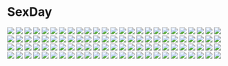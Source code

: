 # SexDay
![](https://konachan.com/image/1b103bbebe6ce59b088749654d882f06/Konachan.com%20-%2012676%20mai-hime%20tokiha_mai.jpg)
![](https://konachan.com/image/0eac3114aadc3fc7fb0bffcef7b1c288/Konachan.com%20-%2031482%20amagahara_inaho%20ass%20blonde_hair%20blush%20favorite%20game_cg%20happy_margaret%21%20kokonoka%20panties%20red_hair%20rindou_saki%20school_uniform%20striped_panties%20underwear.jpg)
![](https://konachan.com/image/da78f7746e53a2a398eb96afd9f0531f/Konachan.com%20-%20223849%20aqua_hair%20blue_eyes%20chuo_za%20cropped%20hatsune_miku%20headdress%20long_hair%20petals%20senbon-zakura_%28vocaloid%29%20twintails%20uniform%20vocaloid.jpg)
![](https://konachan.com/image/741fc6e12cf8eca28f1be93ab4282d6a/Konachan.com%20-%20221199%20all_male%20animal%20blonde_hair%20cape%20flowers%20madara%20male%20natsume_takashi%20natsume_yuujinchou%20ofuda%20short_hair%20tagme_%28artist%29%20wolf%20yellow_eyes.jpg)
![](https://konachan.com/jpeg/9ad666494a4269f6ea6e9eb2e55457c7/Konachan.com%20-%20163535%20adworse%20barefoot%20bed%20book%20nagae_iku%20touhou.jpg)
![](https://konachan.com/jpeg/3136ed25a6005caba58e07143a227a6f/Konachan.com%20-%20198279%20blue_eyes%20boots%20bow%20building%20long_hair%20original%20polychromatic%20ponytail%20wand%20white_hair%20yamada_kei.jpg)
![](https://konachan.com/image/610e38084db6fe7ef314570664a6f224/Konachan.com%20-%2052868%20blush%20breasts%20cheerleader%20cleavage%20elbow_gloves%20gloves%20long_hair%20megami%20panties%20ponytail%20red_hair%20scan%20underwear%20yellow_eyes%20yoko_littner.jpg)
![](https://konachan.com/jpeg/5c97a25e32952c6aa871d7a19b5b476f/Konachan.com%20-%20178694%20ass%20censored%20game_cg%20glasses%20jiyu2%20kakei_ranka%20mazo_x_love%20nurse%20panties%20pussy%20underwear.jpg)
![](https://konachan.com/image/5fed9585847d07dbb84661a9877dadf8/Konachan.com%20-%20115475%20bicolored_eyes%20blush%20dress%20long_hair%20rozen_maiden%20suiseiseki.jpg)
![](https://konachan.com/jpeg/d04da8330e11b4fe234738cd07f4f3cc/Konachan.com%20-%20292010%20aliasing%20autumn%20azur_lane%20boots%20brown_hair%20building%20choker%20couch%20drink%20flowers%20garter_belt%20gray_hair%20hat%20long_hair%20necklace%20ponytail%20shorts%20thighhighs.jpg)
![](https://konachan.com/jpeg/2d02c2a5602f7e24c9e611df049f970b/Konachan.com%20-%20145291%20ass%20brown_hair%20censored%20game_cg%20hiraki_saki%20imo-bilizer%20loli%20long_hair%20panties%20umetori_uriri%20underwear.jpg)
![](https://konachan.com/jpeg/6c95b5346c2d8ffaf6651ac835235255/Konachan.com%20-%20126855%20black_hair%20blush%20breasts%20cameltoe%20game_cg%20kawagishi_keitarou%20minato_soft%20nipples%20oowada_iyo%20panties%20school_uniform%20underwear.jpg)
![](https://konachan.com/image/3c122e1a258dc820ae93fb1ae8c7a39a/Konachan.com%20-%20307006%20animal%20blue_hair%20building%20butterfly%20city%20clouds%20dress%20fish%20flowers%20headband%20lolita_fashion%20prinz_eugen%20prinz_eugen1938%20red_eyes%20short_hair%20sky.jpg)
![](https://konachan.com/image/85abcc3e895ed2f672f9ffbbec301dba/Konachan.com%20-%20277282%20bed%20breast_hold%20censored%20green_eyes%20headband%20konpaku_youmu%20nigou_%28aozoragarou%29%20nude%20pussy%20short_hair%20spread_legs%20touhou%20white_hair.jpg)
![](https://konachan.com/image/e6b6ca8b04c1799adcaa08092936d120/Konachan.com%20-%20186069%20armor%20boots%20braids%20cape%20clouds%20cropped%20gloves%20grass%20gray_eyes%20long_hair%20pink_hair%20saber%20short_hair%20sky%20spear%20sword%20thighhighs%20type-moon%20weapon.jpg)
![](https://konachan.com/jpeg/ca6fd5db83aad2c6b1d88d04e0133919/Konachan.com%20-%20201595%20braids%20bya_%28vbear%29%20cherry_blossoms%20chibi%20flowers%20japanese_clothes%20landscape%20lolita_fashion%20pink_eyes%20pink_hair%20scenic%20thighhighs%20xuan_ying%20yukata.jpg)
![](https://konachan.com/jpeg/087c33163e6149311fa489837e376356/Konachan.com%20-%20257662%202girls%20black_hair%20brown_hair%20game_cg%20hat%20huke%20long_hair%20pantyhose%20shiina_kagari%20shiina_mayuri%20short_hair%20skirt%20steins%3Bgate%20steins%3Bgate_zero.jpg)
![](https://konachan.com/image/8b6e4769c17b139e14a8f1579ebe50c9/Konachan.com%20-%2027288%20boots%20capcom%20green_eyes%20hibiki_misora%20ishihara_yuuji%20nakashima_tokiko%20purple_hair%20rockman%20ryuusei_no_rockman%20ryuusei_no_rockman_2%20short_hair%20shorts.jpg)
![](https://konachan.com/image/af20a9b2a0f2836b99f584864940741c/Konachan.com%20-%2029604%20blue_eyes%20brown_hair%20cherry_blossoms%20fate_%28series%29%20fate_stay_night%20flowers%20long_hair%20skirt%20tohsaka_rin%20twintails%20zettai_ryouiki.jpg)
![](https://konachan.com/jpeg/5a0d55289797db161a799924dac95991/Konachan.com%20-%20127075%20breasts%20fairy%20game_cg%20ima_mo_itsuka_mo_faruna_runa%20kamiya_tomoe%20nipples%20nude%20pointed_ears%20short_hair%20water%20wet%20wings.jpg)
![](https://konachan.com/image/1d96134ad77d6030947ec6f9ee63562e/Konachan.com%20-%20100855%20barefoot%20fujiwara_no_mokou%20gray_hair%20naturalton%20touhou%20white.jpg)
![](https://konachan.com/image/4e6c832f5b9772e14031f9016ee80cd5/Konachan.com%20-%2054469%20angel%20blonde_hair%20blue_eyes%20izumi_yura%20long_hair%20ribbons%20signed%20water%20watermark%20wings.jpg)
![](https://konachan.com/jpeg/a7c903fc2012c13e3888f1ee4a3951fe/Konachan.com%20-%2064961%20black%20horns%20ibuki_suika%20monochrome%20silhouette%20touhou%20vector.jpg)
![](https://konachan.com/jpeg/c9235dcf45ea4440ec829e0de9d5eaaa/Konachan.com%20-%2026927%20blue_eyes%20gray_hair%20ribbons%20tagme.jpg)
![](https://konachan.com/image/31bbaad9f353ee6167d94b2ff8fa6a6e/Konachan.com%20-%2092282%20green_eyes%20green_hair%20hatsune_miku%20headphones%20long_hair%20polychromatic%20school_uniform%20shutane%20twintails%20vocaloid%20yellow.jpg)
![](https://konachan.com/jpeg/ca913455af32a4b536dd6c696942210f/Konachan.com%20-%20151711%20ass%20blush%20brown_hair%20himekaidou_hatate%20ngayope%20panties%20purple_eyes%20tears%20touhou%20underwear.jpg)
![](https://konachan.com/image/a810a251289e873a3e3ac077162abe73/Konachan.com%20-%2051776%20building%20city%20green_eyes%20headphones%20long_hair%20scenic%20school_uniform%20sky%20sunset.jpg)
![](https://konachan.com/jpeg/b4e446269cfdb558b608a24fe21b40b1/Konachan.com%20-%20200060%20black_hair%20blush%20bow%20breasts%20long_hair%20navel%20no_bra%20original%20purple_eyes%20school_uniform%20see_through%20shirt_lift%20signed%20skirt%20underboob%20wet%20white.jpg)
![](https://konachan.com/jpeg/3e128c8f9c24d6c5ae719ac560d22488/Konachan.com%20-%20168898%20bandage%20black_hair%20butterfly%20crying%20dangan-ronpa%20dangan-ronpa_2%20hat%20long_hair%20nosi%20skirt%20tears%20tsumiki_mikan.jpg)
![](https://konachan.com/image/94e2ece81262a1cf1d9e278a51370d9b/Konachan.com%20-%2091705%20animal_ears%20bicolored_eyes%20blush%20catgirl%20loli%20marsha_ainsworth%20ninoko%20nopan%20open_shirt%20sacred_vampire%20short_hair%20tail%20thighhighs.jpg)
![](https://konachan.com/jpeg/0ab8fdf16c9f14dbe6d9cc133e67f8de/Konachan.com%20-%20290841%20ass%20bandage%20black_hair%20cape%20gloves%20hat%20kono_subarashii_sekai_ni_shukufuku_wo%21%20megumin%20p%21nta%20red_eyes%20short_hair%20staff%20thighhighs%20waifu2x%20witch_hat.jpg)
![](https://konachan.com/image/0ca34d6e0be8dbe41b3b78ae5fdc32f4/Konachan.com%20-%20243238%20animal%20bird%20bow%20brown_hair%20flowers%20hakurei_reimu%20japanese_clothes%20kimono%20long_hair%20miko%20red_eyes%20torii%20touhou%20zicai_tang.jpg)
![](https://konachan.com/jpeg/a14c4be76251ec95a49735e9323c4e74/Konachan.com%20-%20180318%20ass%20camera%20endou_tatsumi%20feathers%20gun%20shameimaru_aya%20thighhighs%20touhou%20weapon%20wings.jpg)
![](https://konachan.com/image/172656ad0ef021737a748544474f843a/Konachan.com%20-%20122018%20bicycle%20gloves%20isedaichi_ken%20motorcycle%20nopan%20original%20panties%20phone%20school_uniform%20striped_panties%20tan_lines%20underwear.jpg)
![](https://konachan.com/image/41de96aa7e903bde90554bef5dfb3997/Konachan.com%20-%20300619%20ball%20bikini%20blue_eyes%20blue_hair%20blush%20brown_eyes%20clouds%20hat%20long_hair%20navel%20necklace%20ponytail%20sky%20sport%20swimsuit%20tree%20volleyball%20watermark%20wink.jpg)
![](https://konachan.com/image/07656cb2b2a416caa78061fa952c7842/Konachan.com%20-%20202506%202girls%20anthropomorphism%20black_hair%20brown_eyes%20brown_hair%20building%20drink%20flowers%20food%20kneehighs%20leaves%20long_hair%20ponytail%20scenic%20school_uniform.jpg)
![](https://konachan.com/jpeg/c45dccb4f52a27b01c7a24b76d941f0d/Konachan.com%20-%20285873%20bed%20blush%20close%20navel%20nude%20original%20pink_hair%20short_hair%20yellow_eyes%20yuuri_nayuta.jpg)
![](https://konachan.com/image/e41a027b58b0e004bcf85493082fb56f/Konachan.com%20-%20119124%20clouds%20flowers%20hatsune_miku%20moon%20sky%20vocaloid.jpg)
![](https://konachan.com/image/663cb13e9810dafc129de2b34c858733/Konachan.com%20-%20260259%20bed%20blonde_hair%20breasts%20brown_hair%20gran_%28granblue_fantasy%29%20granblue_fantasy%20horns%20kiss%20long_hair%20male%20nipples%20piroshiky%20pointed_ears%20sex%20short_hair.jpg)
![](https://konachan.com/image/4e5c1404ac5df08904f95333709c5e2e/Konachan.com%20-%20288025%20blonde_hair%20blue_eyes%20elise_%28piclic%29%20flowers%20medicine_melancholy%20ribbons%20short_hair%20skirt%20sky%20stars%20touhou%20tree.jpg)
![](https://konachan.com/image/95a7552d961c86af43d2acc7c2384263/Konachan.com%20-%20138632%20bigegg%20blonde_hair%20building%20red_eyes%20weapon%20yellow_eyes.jpg)
![](https://konachan.com/image/1531f132a39411c4cabf8085587ab661/Konachan.com%20-%20203436%20bed%20black_hair%20gray_eyes%20kuruhoro%20long_hair%20nude%20sideboob%20tears%20wink%20yahari_ore_no_seishun_love_come_wa_machigatteiru.%20yukinoshita_yukino.jpg)
![](https://konachan.com/image/189c8b4026b104fd31fe10a5ff94bd07/Konachan.com%20-%2093941%20animal_ears%20catgirl%20gokou_ruri%20ore_no_imouto_ga_konna_ni_kawaii_wake_ga_nai%20yuuki_hagure.jpg)
![](https://konachan.com/image/c63e78de8c1f2cdc1aa1f27121e21a35/Konachan.com%20-%20123140%202girls%20animal%20brown_hair%20camera%20cat%20original%20panties%20purple_hair%20rakujin%20underwear%20yellow_eyes.jpg)
![](https://konachan.com/image/66ade1eebdceb265883df19b0f8ef113/Konachan.com%20-%2084614%20chibi%20cirno%20fairy%20hakurei_miko%20hakurei_reimu%20japanese_clothes%20miko%20sazareworn%20touhou%20wink.jpg)
![](https://konachan.com/jpeg/1bd1d66ec70e7300c48ee2c8c19a5842/Konachan.com%20-%20176822%20bed%20black_hair%20blush%20breasts%20game_cg%20long_hair%20nipples%20nude%20orion_%28orionproject%29%20pussy%20rance_quest%20ribbons%20third-party_edit%20uesugi_kenshin%20uncensored.jpg)
![](https://konachan.com/image/589567b592cb98f97de4398ed443300c/Konachan.com%20-%20306500%20braids%20breast_hold%20breasts%20brown_hair%20chain%20cleavage%20dress%20flowers%20headdress%20houchi_shoujo%20long_hair%20ozzingo%20red_eyes%20rose%20torii%20water.jpg)
![](https://konachan.com/jpeg/3019e96e7f8723acee2c4bdfdae8fecd/Konachan.com%20-%2019946%20close%20guu%20jungle_wa_itsumo_hale_nochi_guu%20vector.jpg)
![](https://konachan.com/jpeg/ea1f0ff45e2023fb41fc773bd5bbc14c/Konachan.com%20-%20119558%20aqua_eyes%20megurine_luka%20pink_hair%20vocaloid.jpg)
![](https://konachan.com/image/4a5971cb133d0755e664d647fb9a4d43/Konachan.com%20-%2089972%20animal_ears%20bakemonogatari%20cait%20catgirl%20grass%20hanekawa_tsubasa%20long_hair%20monogatari_%28series%29%20night%20nopan%20nude%20space%20stars%20tagme%20white_hair.jpg)
![](https://konachan.com/image/bf59c97a529b2a8de5c6393ad40b7ac2/Konachan.com%20-%2062616%20blush%20bra%20izumi_tsubasu%20mashiroiro_symphony%20panties%20underwear%20uryu_sakuno.jpg)
![](https://konachan.com/image/ff6cc747f10af114c60553a3107e8a0c/Konachan.com%20-%20165016%20alice_%28wonderland%29%20alice_in_wonderland%20animal%20bird%20blue_eyes%20book%20brown_hair%20dress%20flowers%20onineko%20original%20rabbit%20ribbons.jpg)
![](https://konachan.com/jpeg/9abdc8e1488a9fe3819aee3d5a45b2c2/Konachan.com%20-%2098983%20aogiri_kotono%20breasts%20brown_hair%20canvas_4%20censored%20game_cg%20green_eyes%20kannon_ouji%20nipples%20penis%20pussy%20school_uniform%20sex%20skirt%20skirt_lift.jpg)
![](https://konachan.com/image/82d181d86e067d94de8066669c8690a9/Konachan.com%20-%2053464%20hatsune_miku%20momopanda%20vocaloid.jpg)
![](https://konachan.com/image/342ad1be7b76fcb88ec7e13e8af67938/Konachan.com%20-%20247101%20aqua_eyes%20aqua_hair%20daidou_%28demitasse%29%20dress%20elbow_gloves%20gloves%20hatsune_miku%20headdress%20long_hair%20panties%20twintails%20underwear%20vocaloid%20wink.jpg)
![](https://konachan.com/image/1a3ce8acd38f35364d205c5cf37e0b3d/Konachan.com%20-%20125105%20book%20cat%20chain%20chen%20demon%20doll%20elis%20ellen%20elly%20fairy%20group%20gun%20horns%20luize%20maid%20male%20meira%20miko%20mima%20multi%20myon%20rumia%20sara%20sword%20unzan%20wings%20witch.jpg)
![](https://konachan.com/image/a336919da5f4e024841442b7bbe98eba/Konachan.com%20-%20125780%20animal_ears%20blonde_hair%20japanese_clothes%20long_hair%20only_haruka%20red_eyes%20staff%20tagme%20twintails.jpg)
![](https://konachan.com/image/77780ad58ad87e1eceb79546f8300f67/Konachan.com%20-%20302659%20aliasing%20bra%20goth-loli%20lolita_fashion%20long_hair%20niliu_chahui%20nopan%20original%20red_eyes%20ribbons%20thighhighs%20tokisaki_mio%20underwear%20white_hair%20xiaoyin_li.jpg)
![](https://konachan.com/jpeg/11a1c634c34787685e1321acc5be3b81/Konachan.com%20-%20213318%20blue_eyes%20braids%20breasts%20flowers%20food%20group%20kimono%20leaves%20long_hair%20pink_hair%20ponytail%20red_eyes%20scarf%20twins%20twintails%20umbrella%20vocaloid%20voiceroid.jpg)
![](https://konachan.com/image/b9147922a8aa3413394658035ef5b020/Konachan.com%20-%20193423%20breasts%20brown_hair%20cum%20momoinu%20moonshiner%20nipples%20no_bra%20original%20panties%20underwear%20zoom_layer.jpg)
![](https://konachan.com/image/2f493bade9415b33192d306f373a1b7c/Konachan.com%20-%2087073%20dress%20katana%20panty_%26_stocking_with_garterbelt%20stocking_%28character%29%20sword%20thighhighs%20weapon.jpg)
![](https://konachan.com/jpeg/291af0c1d6181519bbb5f75c552b6f4d/Konachan.com%20-%20297905%20breast_hold%20breasts%20cleavage%20fate_grand_order%20fate_%28series%29%20instrument%20long_hair%20modanyang%20twintails%20umbrella%20water%20yang_guifei_%28fate_grand_order%29.jpg)
![](https://konachan.com/image/9f05b0d551b48ae30c57de4d5c02cd9b/Konachan.com%20-%2033123%20sky%20tagme.jpg)
![](https://konachan.com/jpeg/2efa92871049d2c48388ada6cf2b4f85/Konachan.com%20-%20112199%20hatsune_miku%20vocaloid.jpg)
![](https://konachan.com/image/3ff591cc94361889bfef052ec293dcdf/Konachan.com%20-%2040073%202girls%20ass%20breast_hold%20breasts%20cum%20galge.com%20logo%20midori_aoi%20nipples%20panties%20tagme%20tentacles%20torn_clothes%20underwear.jpg)
![](https://konachan.com/jpeg/f0fbaf841e51314e36b55b044b971a87/Konachan.com%20-%20115565%20bed%20blindfold%20bloomers%20bondage%20chain%20gertrud_barkhorn%20strike_witches%20yamija.jpg)
![](https://konachan.com/jpeg/a3bf5773f7276ddbd443226093e66d90/Konachan.com%20-%20147019%20bikini%20black_hair%20blue_hair%20breasts%20brown_hair%20cleavage%20close%20cropped%20group%20kisaragi_myau%20long_hair%20nanami_shion%20navel%20swimsuit%20twintails%20wink.jpg)
![](https://konachan.com/image/a6ab789fcfb8515b5f90bea3313c8e08/Konachan.com%20-%2029341%20eva-01%20neon_genesis_evangelion.jpg)
![](https://konachan.com/image/eddbcca4626d39ad10fdc3edd21f6d9f/Konachan.com%20-%2026313%20black%20chibi%20fred_gallagher%20megatokyo%20tohya_miho.jpeg)
![](https://konachan.com/jpeg/9504edd4886a31b32cbc6b0926d35754/Konachan.com%20-%20217404%202girls%20black_hair%20blush%20breasts%20brown_hair%20censored%20game_cg%20long_hair%20mononofu%20nipples%20nude%20onsen%20pussy%20red_eyes%20short_hair%20water%20wet%20wink%20yuri.jpg)
![](https://konachan.com/image/e81e42b00e2a265b4705cbb633b27c02/Konachan.com%20-%20283541%20black_hair%20blue_eyes%20breast_hold%20breasts%20couch%20nipples%20no_bra%20original%20panty_pull%20shirt_lift%20suzuame_yatsumi.jpg)
![](https://konachan.com/jpeg/006b117cf487c97a6e97bb3d3f330885/Konachan.com%20-%20200496%203-11%20animal%20aoi_kumiko%20barefoot%20bed%20blush%20bow%20cat%20dress%20flat_chest%20gray_hair%20loli%20long_hair%20os-tan%20panties%20pink_eyes%20spread_legs%20underwear.jpg)
![](https://konachan.com/jpeg/aa27a8b06ccf20860e5cd094a665bbce/Konachan.com%20-%20251059%20blush%20brown_hair%20flowers%20g.g.lemon%20male%20original%20phone%20pink_hair%20short_hair%20skirt%20tears.jpg)
![](https://konachan.com/jpeg/f2e80fb5d51e7a9a7bbea7f06bf54f97/Konachan.com%20-%2043690%20lucky_star.jpg)
![](https://konachan.com/jpeg/a94a51388e5517e9d727c7a008f3026f/Konachan.com%20-%20142633%20asahiro_%28algl%29%20brown_hair%20motorcycle%20original%20sky%20smoking.jpg)
![](https://konachan.com/image/cf6f07eebfd06645991938a41df4d9b9/Konachan.com%20-%2070199%202girls%205_nenme_no_houkago%20kantoku%20long_hair%20scan%20school_uniform%20short_hair%20tagme_%28character%29.jpg)
![](https://konachan.com/jpeg/7bc3c18d53e27699fb1914bf57e95689/Konachan.com%20-%20288528%20black_hair%20horns%20japanese_clothes%20long_hair%20military%20purple_eyes%20urata_asao.jpg)
![](https://konachan.com/image/3f2f126aff890438d484f1b64eaeed46/Konachan.com%20-%2010492%20ayase_yue%20mahou_sensei_negima.jpg)
![](https://konachan.com/jpeg/038ad6fa59ca02388fb2c1faa3d2dffe/Konachan.com%20-%20273111%20asagon007%20blood%20blue_eyes%20gray_hair%20katana%20knife%20long_hair%20original%20shorts%20sword%20techgirl%20twintails%20weapon.jpg)
![](https://konachan.com/image/7b3930a60a7ea44b942a594ba874777d/Konachan.com%20-%20271402%20aliasing%20bodysuit%20daimaou_ruaeru%20dark_skin%20fate_%28series%29%20flowers%20gloves%20headband%20knife%20no_bra%20purple_eyes%20purple_hair%20short_hair%20underboob%20weapon.jpg)
![](https://konachan.com/image/4594e68b2b42adf2128a1431a93affe7/Konachan.com%20-%20139370%20blonde_hair%20gloves%20headphones%20microphone%20pink_eyes.jpg)
![](https://konachan.com/image/e600162ad348d2b67954b2c979d4e1b5/Konachan.com%20-%2097849%20blue_eyes%20chinese_clothes%20chinese_dress%20purple_hair%20sword%20tagme%20thighhighs%20weapon.jpg)
![](https://konachan.com/image/fe97f32fc27369dc2769d47f6bad84dc/Konachan.com%20-%20145914%20animal%20bird%20bloomers%20blue_eyes%20blue_hair%20book%20gradient%20hat%20original%20pixiv-tan%20stari%20thighhighs.jpg)
![](https://konachan.com/jpeg/49c031489b1e14a47c819447c07e9f98/Konachan.com%20-%20298783%20anus%20ass%20ass_grab%20bikini%20cameltoe%20headphones%20long_hair%20navel%20pink_eyes%20pink_hair%20scarf%20sonico%20super_sonico%20swimsuit%20underboob%20v-mag.jpg)
![](https://konachan.com/image/bff30f9ddf21e94245999bbf54541e5a/Konachan.com%20-%20107799%20andou_mahoro%20kamishiro_ryuu%20mahoromatic.jpg)
![](https://konachan.com/jpeg/55b73bbc2b764a4f0064695d9dc08e60/Konachan.com%20-%2062976%20bed%20blue_eyes%20el_cazador_de_la_bruja%20long_hair%20nadie%20red_hair%20saipaco%20underwear.jpg)
![](https://konachan.com/image/7db2302f647b09ae6dbe66c0f7ab12b3/Konachan.com%20-%2029842%20tagme.jpg)
![](https://konachan.com/image/9f5233ad4e48e3474558ebb5a35bbb46/Konachan.com%20-%2083083%20artoria_pendragon_%28all%29%20blonde_hair%20dress%20fate_%28series%29%20fate_stay_night%20ponytail%20ribbons%20saber%20short_hair.jpg)
![](https://konachan.com/image/e9524ca64eaf01af15992972b105cd23/Konachan.com%20-%20143101%20bikini%20black_hair%20blonde_hair%20blue_eyes%20blush%20breasts%20cleavage%20green_eyes%20long_hair%20pink_hair%20purple_hair%20red_eyes%20short_hair%20swimsuit%20twintails.jpg)
![](https://konachan.com/jpeg/ad7b48bd465ce5ddd0085f4bdf910f83/Konachan.com%20-%20294975%20aqua_eyes%20bikini%20breasts%20doll%20fate_%28series%29%20flowers%20gray_hair%20headband%20long_hair%20nikkunemu%20panty_pull%20ribbons%20rose%20swimsuit%20undressing.jpg)
![](https://konachan.com/image/d758286783a78072ca74cfb94c40a594/Konachan.com%20-%20248776%202girls%20dacchi%20fate_grand_order%20fate_%28series%29%20fujimaru_ritsuka_%28female%29%20mash_kyrielight%20orange_hair%20ponytail%20purple_hair%20short_hair%20sky%20sleeping.jpg)
![](https://konachan.com/jpeg/fb4fe82cdff313d974b7a7e288cf5556/Konachan.com%20-%20227125%20apron%20bell%20boots%20bow%20clouds%20crying%20dress%20fairy%20group%20hat%20loli%20long_hair%20miko%20moon%20night%20shrine%20sky%20socks%20stars%20tears%20touhou%20tree%20twintails%20wings.jpg)
![](https://konachan.com/image/f42385f58510c7319e1baf8888e1a1dc/Konachan.com%20-%20122792%20armor%20blue_eyes%20final_fantasy%20final_fantasy_xiii-2%20lightning_farron%20petals%20pink_hair%20sinkokyu.jpg)
![](https://konachan.com/image/206eb3929f037d3e9a42c0d27441d03e/Konachan.com%20-%20114599%20blush%20breast_grab%20breasts%20censored%20game_cg%20jpeg_artifacts%20long_hair%20nude%20sex%20tagme%20tears.jpg)
![](https://konachan.com/jpeg/9d3f51b71e198fcb8152c641ea2280ed/Konachan.com%20-%20231690%20animal_ears%20blonde_hair%20blush%20breasts%20fang%20foxgirl%20hat%20kazami_karasu%20multiple_tails%20short_hair%20tail%20tears%20touhou%20yakumo_ran%20yellow_eyes.jpg)
![](https://konachan.com/image/6bcc2e35aeda72b4daba75ff3f781885/Konachan.com%20-%2064065%20green_eyes%20green_hair%20japanese_clothes%20kochiya_sanae%20long_hair%20miko%20touhou.jpg)
![](https://konachan.com/jpeg/cfd893a7d1029e2a6aa61c5694fd3bb7/Konachan.com%20-%20117896%20blush%20kaname_madoka%20kyuubee%20mahou_shoujo_madoka_magica%20miyasu_risa%20pajamas%20panties%20pink_eyes%20pink_hair%20underwear.jpg)
![](https://konachan.com/image/cb02166694cbac836c33bedc33842d4f/Konachan.com%20-%20183885%20animal%20bird%20brown_hair%20clouds%20dress%20kklaji008%20long_hair%20original%20scenic%20sky%20umbrella%20water.jpg)
![](https://konachan.com/image/7863bfe56e4ffc87c11c80792b617f16/Konachan.com%20-%20128666%20bow%20cirno%20fairy%20grass%20sunset%20touhou%20wings%20yuu-rin.jpg)
![](https://konachan.com/image/944c7cf367188c6f9f8b6e6720d33d22/Konachan.com%20-%20177225%20gumi%20hatsune_miku%20hoodie%20ia%20kagamine_rin%20kasane_teto%20sakuragi_ren%20utau%20vocaloid%20voiceroid%20yuzuki_yukari.jpg)
